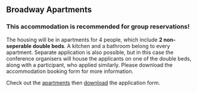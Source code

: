 <h2 class="fs-section-title">Broadway Apartments</h2>
<h3 class="fs-subtitle">This accommodation is recommended for group reservations!</h3>

The housing will be in apartments for 4 people, which include **2 non-seperable double beds**. A kitchen and a bathroom belong to every apartment. Separate application is also possible, but in this case the conference organisers will house the applicants on one of the double beds, along with a participant, who applied similarly. Please download the accommodation booking form for more information.

Check out the <a href="http://www.broadwayhostel.hu/en" target="_blank">apartments</a> then <a href="/forms/broadway-en.docx">download</a> the application form.
